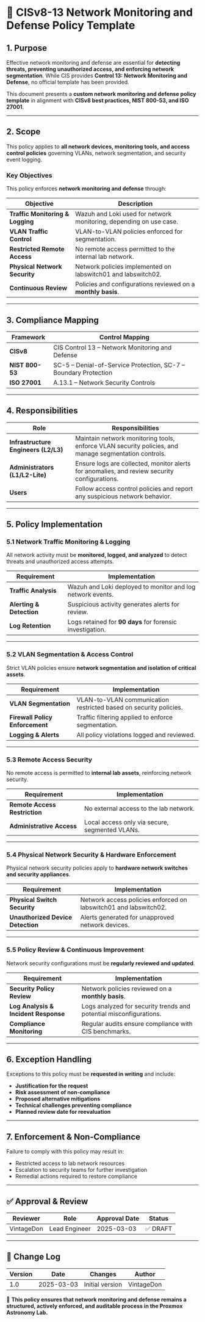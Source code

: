 <!-- ---
title: "CISv8-13 Network Monitoring and Defense Policy Template"
description: "Defines the network monitoring and defense policy template for the Proxmox Astronomy Lab, ensuring continuous traffic analysis, segmentation enforcement, and security event response."
author: "VintageDon"
tags: ["CISv8", "Network Security", "Traffic Monitoring", "Threat Detection", "Compliance"]
category: "Compliance"
kb_type: "Policy Template"
version: "1.0"
status: "Draft"
last_updated: "2025-03-03"
---
 -->

# **📜 CISv8-13 Network Monitoring and Defense Policy Template**

## **1. Purpose**  

Effective network monitoring and defense are essential for **detecting threats, preventing unauthorized access, and enforcing network segmentation**. While CIS provides **Control 13: Network Monitoring and Defense**, no official template has been provided.  

This document presents a **custom network monitoring and defense policy template** in alignment with **CISv8 best practices, NIST 800-53, and ISO 27001**.  

---

## **2. Scope**  

This policy applies to **all network devices, monitoring tools, and access control policies** governing VLANs, network segmentation, and security event logging.

### **Key Objectives**  

This policy enforces **network monitoring and defense** through:  

| **Objective** | **Description** |
|--------------|----------------|
| **Traffic Monitoring & Logging** | Wazuh and Loki used for network monitoring, depending on use case. |
| **VLAN Traffic Control** | VLAN-to-VLAN policies enforced for segmentation. |
| **Restricted Remote Access** | No remote access permitted to the internal lab network. |
| **Physical Network Security** | Network policies implemented on labswitch01 and labswitch02. |
| **Continuous Review** | Policies and configurations reviewed on a **monthly basis**. |

---

## **3. Compliance Mapping**  

| **Framework** | **Control Mapping** |
|--------------|------------------|
| **CISv8** | CIS Control 13 – Network Monitoring and Defense |
| **NIST 800-53** | SC-5 – Denial-of-Service Protection, SC-7 – Boundary Protection |
| **ISO 27001** | A.13.1 – Network Security Controls |

---

## **4. Responsibilities**  

| **Role** | **Responsibilities** |
|---------|----------------------|
| **Infrastructure Engineers (L2/L3)** | Maintain network monitoring tools, enforce VLAN security policies, and manage segmentation controls. |
| **Administrators (L1/L2-Lite)** | Ensure logs are collected, monitor alerts for anomalies, and review security configurations. |
| **Users** | Follow access control policies and report any suspicious network behavior. |

---

## **5. Policy Implementation**  

### **5.1 Network Traffic Monitoring & Logging**  

All network activity must be **monitored, logged, and analyzed** to detect threats and unauthorized access attempts.

| **Requirement** | **Implementation** |
|--------------|------------------|
| **Traffic Analysis** | Wazuh and Loki deployed to monitor and log network events. |
| **Alerting & Detection** | Suspicious activity generates alerts for review. |
| **Log Retention** | Logs retained for **90 days** for forensic investigation. |

---

### **5.2 VLAN Segmentation & Access Control**  

Strict VLAN policies ensure **network segmentation and isolation of critical assets**.

| **Requirement** | **Implementation** |
|--------------|------------------|
| **VLAN Segmentation** | VLAN-to-VLAN communication restricted based on security policies. |
| **Firewall Policy Enforcement** | Traffic filtering applied to enforce segmentation. |
| **Logging & Alerts** | All policy violations logged and reviewed. |

---

### **5.3 Remote Access Security**  

No remote access is permitted to **internal lab assets**, reinforcing network security.

| **Requirement** | **Implementation** |
|--------------|------------------|
| **Remote Access Restriction** | No external access to the lab network. |
| **Administrative Access** | Local access only via secure, segmented VLANs. |

---

### **5.4 Physical Network Security & Hardware Enforcement**  

Physical network security policies apply to **hardware network switches and security appliances**.

| **Requirement** | **Implementation** |
|--------------|------------------|
| **Physical Switch Security** | Network access policies enforced on labswitch01 and labswitch02. |
| **Unauthorized Device Detection** | Alerts generated for unapproved network devices. |

---

### **5.5 Policy Review & Continuous Improvement**  

Network security configurations must be **regularly reviewed and updated**.

| **Requirement** | **Implementation** |
|--------------|------------------|
| **Security Policy Review** | Network policies reviewed on a **monthly basis**. |
| **Log Analysis & Incident Response** | Logs analyzed for security trends and potential misconfigurations. |
| **Compliance Monitoring** | Regular audits ensure compliance with CIS benchmarks. |

---

## **6. Exception Handling**  

Exceptions to this policy must be **requested in writing** and include:  

- **Justification for the request**  
- **Risk assessment of non-compliance**  
- **Proposed alternative mitigations**  
- **Technical challenges preventing compliance**  
- **Planned review date for reevaluation**  

---

## **7. Enforcement & Non-Compliance**  

Failure to comply with this policy may result in:  

- Restricted access to lab network resources  
- Escalation to security teams for further investigation  
- Remedial actions required to restore compliance  

---

## **✅ Approval & Review**  

| **Reviewer** | **Role** | **Approval Date** | **Status** |
|-------------|---------|------------------|------------|
| VintageDon | Lead Engineer | 2025-03-03 | ✅ DRAFT |  

---

## **📜 Change Log**  

| **Version** | **Date** | **Changes** | **Author** |
|------------|---------|-------------|------------|
| 1.0 | 2025-03-03 | Initial version | VintageDon |

🚀 **This policy ensures that network monitoring and defense remains a structured, actively enforced, and auditable process in the Proxmox Astronomy Lab.**


